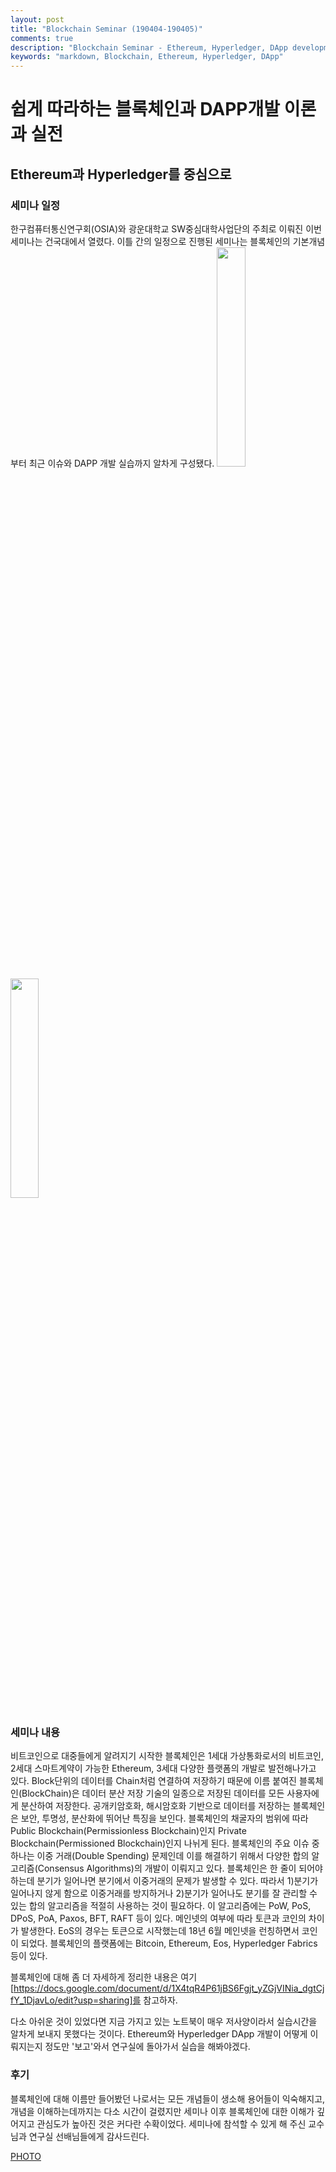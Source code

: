 ```yaml
---
layout: post
title: "Blockchain Seminar (190404-190405)"
comments: true
description: "Blockchain Seminar - Ethereum, Hyperledger, DApp development"
keywords: "markdown, Blockchain, Ethereum, Hyperledger, DApp"
---
```


# 쉽게 따라하는 블록체인과 DAPP개발 이론과 실전
## Ethereum과 Hyperledger를 중심으로

### 세미나 일정

한구컴퓨터통신연구회(OSIA)와 광운대학교 SW중심대학사업단의 주최로 이뤄진 이번 세미나는 건국대에서 열렸다. 이틀 간의 일정으로 진행된 세미나는 블록체인의 기본개념부터 최근 이슈와 DAPP 개발 실습까지 알차게 구성됐다.
<img src="https://photos.app.goo.gl/zx9TShkvRUYhpVab8" width="30%">
<img src="https://photos.app.goo.gl/FgDDotu2FsuNf1Xx8" width="30%">

<div class="divider"></div>

### 세미나 내용

비트코인으로 대중들에게 알려지기 시작한 블록체인은 1세대 가상통화로서의 비트코인, 2세대 스마트계약이 가능한 Ethereum, 3세대 다양한 플랫폼의 개발로 발전해나가고 있다. Block단위의 데이터를 Chain처럼 연결하여 저장하기 때문에 이름 붙여진 블록체인(BlockChain)은 데이터 분산 저장 기술의 일종으로 저장된 데이터를 모든 사용자에게 분산하여 저장한다. 공개키암호화, 해시암호화 기반으로 데이터를 저장하는 블록체인은 보안, 투명성, 분산화에 뛰어난 특징을 보인다.
블록체인의 채굴자의 범위에 따라 Public Blockchain(Permissionless Blockchain)인지 Private Blockchain(Permissioned Blockchain)인지 나뉘게 된다.
블록체인의 주요 이슈 중 하나는 이중 거래(Double Spending) 문제인데 이를 해결하기 위해서 다양한 합의 알고리즘(Consensus Algorithms)의 개발이 이뤄지고 있다. 블록체인은 한 줄이 되어야 하는데 분기가 일어나면 분기에서 이중거래의 문제가 발생할 수 있다. 따라서 1)분기가 일어나지 않게 함으로 이중거래를 방지하거나 2)분기가 일어나도 분기를 잘 관리할 수 있는 합의 알고리즘을 적절히 사용하는 것이 필요하다. 이 알고리즘에는 PoW, PoS, DPoS, PoA, Paxos, BFT, RAFT 등이 있다.
메인넷의 여부에 따라 토큰과 코인의 차이가 발생한다. EoS의 경우는 토큰으로 시작했는데 18년 6월 메인넷을 런칭하면서 코인이 되었다.
블록체인의 플랫폼에는 Bitcoin, Ethereum, Eos, Hyperledger Fabrics 등이 있다.

블록체인에 대해 좀 더 자세하게 정리한 내용은 여기[https://docs.google.com/document/d/1X4tqR4P61jBS6Fgjt_yZGjVINia_dgtCjfY_1DjavLo/edit?usp=sharing]를 참고하자.

다소 아쉬운 것이 있었다면 지금 가지고 있는 노트북이 매우 저사양이라서 실습시간을 알차게 보내지 못했다는 것이다. Ethereum와 Hyperledger DApp 개발이 어떻게 이뤄지는지 정도만 '보고'와서 연구실에 돌아가서 실습을 해봐야겠다.

<div class="divider"></div>

### 후기

블록체인에 대해 이름만 들어봤던 나로서는 모든 개념들이 생소해 용어들이 익숙해지고, 개념을 이해하는데까지는 다소 시간이 걸렸지만 세미나 이후 블록체인에 대한 이해가 깊어지고 관심도가 높아진 것은 커다란 수확이었다. 세미나에 참석할 수 있게 해 주신 교수님과 연구실 선배님들에게 감사드린다.

[PHOTO](https://photos.app.goo.gl/BPKiDXtPxSPwy6bw7)
